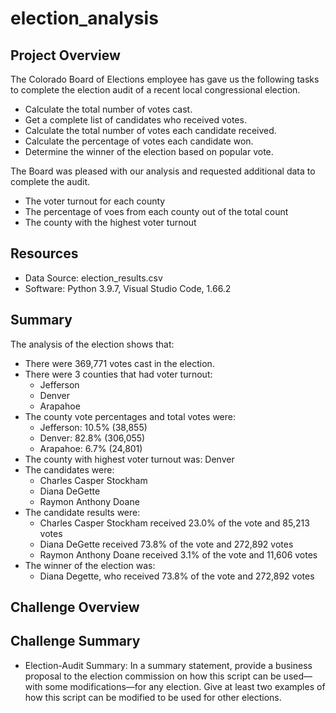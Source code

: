 # election_analysis

## Project Overview
The Colorado Board of Elections employee has gave us the following tasks to complete the election audit of a recent local congressional election. 

- Calculate the total number of votes cast. 
- Get a complete list of candidates who received votes. 
- Calculate the total number of votes each candidate received. 
- Calculate the percentage of votes each candidate won.
- Determine the winner of the election based on popular vote.

The Board was pleased with our analysis and requested additional data to complete the audit. 
- The voter turnout for each county
- The percentage of voes from each county out of the total count
- The county with the highest voter turnout 

## Resources
- Data Source: election_results.csv
- Software: Python 3.9.7, Visual Studio Code, 1.66.2

## Summary 
The analysis of the election shows that:
- There were 369,771 votes cast in the election. 
- There were 3 counties that had voter turnout: 
	- Jefferson
	- Denver 
	- Arapahoe
- The county vote percentages and total votes were:
	- Jefferson: 10.5% (38,855)
	- Denver: 82.8% (306,055)
	- Arapahoe: 6.7% (24,801)
- The county with highest voter turnout was: Denver
- The candidates were: 
    - Charles Casper Stockham
    - Diana DeGette
    - Raymon Anthony Doane
- The candidate results were:
    - Charles Casper Stockham received 23.0% of the vote and 85,213 votes
    - Diana DeGette received 73.8% of the vote and 272,892 votes
    - Raymon Anthony Doane received 3.1% of the vote and 11,606 votes
- The winner of the election was: 
    - Diana Degette, who received 73.8% of the vote and 272,892 votes

## Challenge Overview

## Challenge Summary

* Election-Audit Summary: In a summary statement, provide a business proposal to the election commission on how this script can be used—with some modifications—for any election. Give at least two examples of how this script can be modified to be used for other elections.
